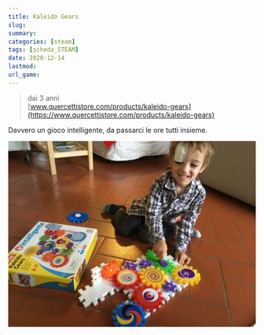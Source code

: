 ```yaml
---
title: Kaleido Gears
slug: 
summary: 
categories: [steam]
tags: [scheda_STEAM]
date: 2020-12-14
lastmod: 
url_game: 
---
```

> dai 3 anni  
> [www.quercettistore.com/products/kaleido-gears](https://www.quercettistore.com/products/kaleido-gears)  

Davvero un gioco intelligente, da passarci le ore tutti insieme.

![](img/steam_kaleido_gears.webp)


